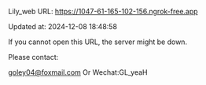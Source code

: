 Lily_web URL: https://1047-61-165-102-156.ngrok-free.app

Updated at: 2024-12-08 18:48:58

If you cannot open this URL, the server might be down.

Please contact: 

goley04@foxmail.com Or Wechat:GL_yeaH